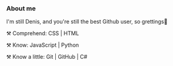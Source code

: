 ### About me

I'm still Denis, and you're still the best Github user, so grettings👋

⚒️ Comprehend: CSS | HTML

⚒️ Know: JavaScript | Python

⚒️ Know a little: Git | GitHub | C#
